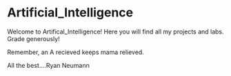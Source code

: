 # Artificial_Intelligence
Welcome to Artifical_Intelligence! Here you will find all my projects and labs. Grade generously!

Remember, an A recieved keeps mama relieved.

All the best....Ryan Neumann
